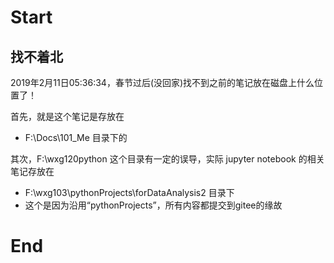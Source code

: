 # Start



## 找不着北

2019年2月11日05:36:34，春节过后(没回家)找不到之前的笔记放在磁盘上什么位置了！

首先，就是这个笔记是存放在

- F:\Docs\101_Me 目录下的

其次，F:\wxg120python 这个目录有一定的误导，实际 jupyter notebook 的相关笔记存放在

- F:\wxg103\pythonProjects\forDataAnalysis2 目录下
- 这个是因为沿用“pythonProjects”，所有内容都提交到gitee的缘故





























# End